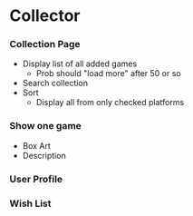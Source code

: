 # Collector


### Collection Page
* Display list of all added games
  	* Prob should "load more" after 50 or so
* Search collection
* Sort
 	* Display all from only checked platforms


### Show one game
* Box Art
* Description


### User Profile


### Wish List
